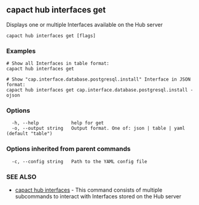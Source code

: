 ## capact hub interfaces get

Displays one or multiple Interfaces available on the Hub server

```
capact hub interfaces get [flags]
```

### Examples

```
# Show all Interfaces in table format:
capact hub interfaces get

# Show "cap.interface.database.postgresql.install" Interface in JSON format:
capact hub interfaces get cap.interface.database.postgresql.install -ojson

```

### Options

```
  -h, --help            help for get
  -o, --output string   Output format. One of: json | table | yaml (default "table")
```

### Options inherited from parent commands

```
  -c, --config string   Path to the YAML config file
```

### SEE ALSO

* [capact hub interfaces](capact_hub_interfaces.md)	 - This command consists of multiple subcommands to interact with Interfaces stored on the Hub server

